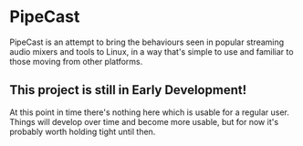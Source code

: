 # PipeCast

PipeCast is an attempt to bring the behaviours seen in popular streaming audio mixers and tools to Linux, in a way
that's simple to use and familiar to those moving from other platforms.

## This project is still in Early Development!

At this point in time there's nothing here which is usable for a regular user. Things will develop over time and become
more usable, but for now it's probably worth holding tight until then.
